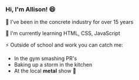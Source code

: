### Hi, I'm Allison! 😄

🚚 I've been in the concrete industry for over 15 years

🌱 I'm currently learning HTML, CSS, JavaScript

⚡ Outside of school and work you can catch me:

  - In the gym smashing PR's
  - Baking up a storm in the kitchen 
  - At the local **metal** show 🤘


<!--
**hesherkid/hesherkid** is a ✨ _special_ ✨ repository because its `README.md` (this file) appears on your GitHub profile.

Here are some ideas to get you started:

- 🔭 I’m currently working on ...
-  I’m currently learning ...
- 👯 I’m looking to collaborate on ...
- 🤔 I’m looking for help with ...
- 💬 Ask me about ...
- 📫 How to reach me: ...
- 😄 Pronouns: ...
-  Fun fact: ...
-->
